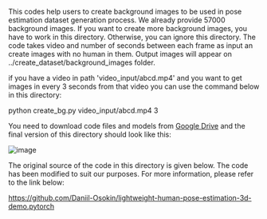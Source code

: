 This codes help users to create background images to be used in pose estimation dataset generation process.
We already provide 57000 background images. If you want to create more background images, you have to work in this directory. Otherwise, you can ignore this directory.
The code takes video and number of seconds between each frame as input an create images with no human in them. Output images will appear on ../create_dataset/background_images  folder.

if you have a video in path 'video_input/abcd.mp4' and you want to get images in every 3 seconds from that video you can use the command below in this directory:


python create_bg.py video_input/abcd.mp4 3

You need to download code files and models from [Google Drive](https://drive.google.com/drive/folders/1FlUvIuvKNHVlWH7m3Dic6cNy__qx8EqC?usp=sharing) and the final version of this directory should look like this:

![image](https://user-images.githubusercontent.com/63475020/163540920-17503e3a-aeb6-4438-af4a-024455d91e8a.png)

The original source of the code in this directory is given below. The code has been modified to suit our purposes.
For more information, please refer to the link below:

https://github.com/Daniil-Osokin/lightweight-human-pose-estimation-3d-demo.pytorch
